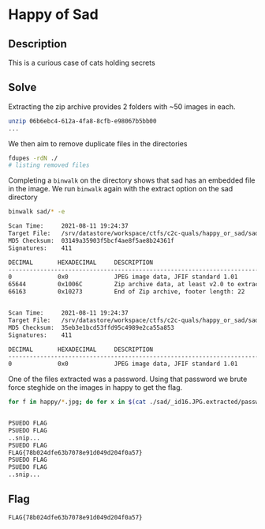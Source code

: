# Happy of Sad

## Description
This is a curious case of cats holding secrets

## Solve 
Extracting the zip archive provides 2 folders with ~50 images in each.
```bash
unzip 06b6ebc4-612a-4fa8-8cfb-e98067b5bb00
...
```

We then aim to remove duplicate files in the directories
```bash
fdupes -rdN ./
# listing removed files
```
Completing a `binwalk` on the directory shows that sad has an embedded file in the image. We run `binwalk` again with the extract option on the sad directory
```bash
binwalk sad/* -e 

Scan Time:     2021-08-11 19:24:37
Target File:   /srv/datastore/workspace/ctfs/c2c-quals/happy_or_sad/sad/id16.JPG
MD5 Checksum:  03149a35903f5bcf4ae8f5ae8b24361f
Signatures:    411

DECIMAL       HEXADECIMAL     DESCRIPTION
--------------------------------------------------------------------------------
0             0x0             JPEG image data, JFIF standard 1.01
65644         0x1006C         Zip archive data, at least v2.0 to extract, compressed size: 383, uncompressed size: 547, name: password.txt
66163         0x10273         End of Zip archive, footer length: 22


Scan Time:     2021-08-11 19:24:37
Target File:   /srv/datastore/workspace/ctfs/c2c-quals/happy_or_sad/sad/id47.JPG
MD5 Checksum:  35eb3e1bcd53ffd95c4989e2ca55a853
Signatures:    411

DECIMAL       HEXADECIMAL     DESCRIPTION
--------------------------------------------------------------------------------
0             0x0             JPEG image data, JFIF standard 1.01
```

One of the files extracted was a password. Using that password we brute force steghide on the images in happy to get the flag.

```bash
for f in happy/*.jpg; do for x in $(cat ./sad/_id16.JPG.extracted/password.txt ); do steghide extract -sf ${f} -p ${x} -xf - 2>/dev/null | tee -a flat.out ; done ; done


PSUEDO FLAG
PSUEDO FLAG
..snip...
PSUEDO FLAG
FLAG{78b024dfe63b7078e91d049d204f0a57}
PSUEDO FLAG
PSUEDO FLAG
..snip...
```

## Flag
```
FLAG{78b024dfe63b7078e91d049d204f0a57}
```
